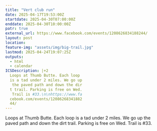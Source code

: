 ```yaml
---
title: "Vert club run"
date: 2025-04-17T19:53:00Z
startdate: 2025-04-30T07:00:00Z
enddate: 2025-04-30T10:00:00Z
patr: true
external_url: https://www.facebook.com/events/1208626834188244/
layout: post
location: 
feature-img: "assets/img/big-trail.jpg"
lastmod: 2025-04-24T19:07:25Z
outputs:
  - html
  - calendar
ICSDescription: |+2
  Loops at Thumb Butte. Each loop   is a tad under 2 miles. We go up   the paved path and down the dir  t trail. Parking is free on Wed.   Trail is #33.\n\nhttps://www.fa  cebook.com/events/12086268341882  44/
---
```


Loops at Thumb Butte. Each loop is a tad under 2 miles. We go up the paved path and down the dirt trail. Parking is free on Wed. Trail is #33.<br>
  <br>
  
